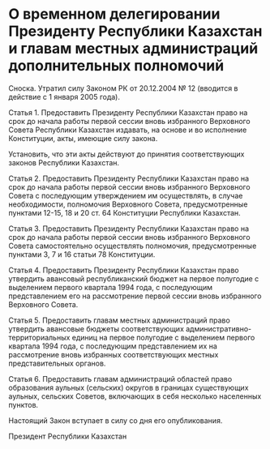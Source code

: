 # О вpеменном делегиpовании Пpезиденту Республики Казахстан и главам местных администpаций дополнительных полномочий

Сноска. Утратил силу Законом РК от 20.12.2004 № 12 (вводится в действие с 1 января 2005 года).

Статья 1. Предоставить Президенту Республики Казахстан право на срок до начала работы первой сессии вновь избранного Верховного Совета Республики Казахстан издавать, на основе и во исполнение Конституции, акты, имеющие силу закона.

Установить, что эти акты действуют до принятия соответствующих законов Республики Казахстан.

Статья 2. Предоставить Президенту Республики Казахстан право на срок до начала работы первой сессии вновь избранного Верховного Совета с последующим утверждением им осуществлять, в случае необходимости, полномочия Верховного Совета, предусмотренные пунктами 12-15, 18 и 20 ст. 64 Конституции Республики Казахстан.

Статья 3. Предоставить Президенту Республики Казахстан право на срок до начала работы первой сессии вновь избранного Верховного Совета самостоятельно осуществлять полномочия, предусмотренные пунктами 3, 7 и 16 статьи 78 Конституции.

Статья 4. Предоставить Президенту Республики Казахстан право утвердить авансовый республиканский бюджет на первое полугодие с выделением первого квартала 1994 года, с последующим представлением его на рассмотрение первой сессии вновь избранного Верховного Совета.

Статья 5. Предоставить главам местных администраций право утвердить авансовые бюджеты соответствующих административно-территориальных единиц на первое полугодие с выделением первого квартала 1994 года, с последующим представлением их на рассмотрение вновь избранных соответствующих местных представительных органов.

Статья 6. Предоставить главам администраций областей право образования аульных (сельских) округов в границах существующих аульных, сельских Советов, включающих в себя несколько населенных пунктов.

Настоящий Закон вступает в силу со дня его опубликования.

Президент Республики Казахстан

